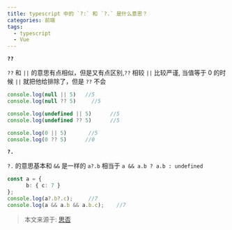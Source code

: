 ```yaml
---
title: typescript 中的 `?:` 和 `?.` 是什么意思？
categories: 前端
tags:
  - typescript
  - Vue
---
```


**`??`**

`??` 和 `||` 的意思有点相似，但是又有点区别,`??` 相较 `||` 比较严谨, 当值等于 0 的时候 `||` 就把他给排除了，但是 `??` 不会

```ts
console.log(null || 5)   //5
console.log(null ?? 5)     //5

console.log(undefined || 5)      //5
console.log(undefined ?? 5)      //5

console.log(0 || 5)       //5
console.log(0 ?? 5)      //0
```

**`?.`**

`?.` 的意思基本和 `&&` 是一样的 `a?.b` 相当于 `a && a.b ? a.b : undefined`

```ts
const a = {
      b: { c: 7 }
};
console.log(a?.b?.c);     //7
console.log(a && a.b && a.b.c);    //7
```

> 本文来源于: [思否](https://segmentfault.com/a/1190000038782759)
